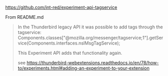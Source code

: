 https://github.com/int-red/experiment-api-tagservice

From README.md

> In the Thunderbird legacy API it was possible to add tags through the tagservice:
>  Components.classes["@mozilla.org/messenger/tagservice;1"].getService(Components.interfaces.nsIMsgTagService);
> 
> This Experiment API adds that functionality again.
> 
> see https://thunderbird-webextensions.readthedocs.io/en/78/how-to/experiments.html#adding-an-experiment-to-your-extension
